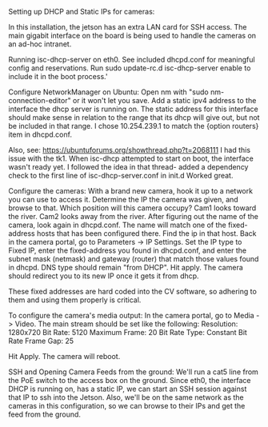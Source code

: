 Setting up DHCP and Static IPs for cameras:

In this installation, the jetson has an extra LAN card for SSH access. The main gigabit interface on the board is being used to handle the cameras on an ad-hoc intranet.

Running isc-dhcp-server on eth0.
See included dhcpd.conf for meaningful config and reservations.
Run sudo update-rc.d isc-dhcp-server enable to include it in the boot process.'

Configure NetworkManager on Ubuntu:
Open nm with "sudo nm-connection-editor" or it won't let you save.
Add a static ipv4 address to the interface the dhcp server is running on.
The static address for this interface should make sense in relation to the range that its dhcp will give out, but not be included in that range.
I chose 10.254.239.1 to match the {option routers} item in dhcpd.conf.

Also, see: https://ubuntuforums.org/showthread.php?t=2068111
I had this issue with the tk1. When isc-dhcp attempted to start on boot, the interface wasn't ready yet.
I followed the idea in that thread- added a dependency check to the first line of isc-dhcp-server.conf in init.d
Worked great.

Configure the cameras:
With a brand new camera, hook it up to a network you can use to access it. Determine the IP the camera was given, and browse to that.
Which position will this camera occupy? Cam1 looks toward the river. Cam2 looks away from the river. After figuring out the name of the camera,
look again in dhcpd.conf. The name will match one of the fixed-address hosts that has been configured there. Find the ip in that host.
Back in the camera portal, go to Parameters -> IP Settings. Set the IP type to Fixed IP, enter the fixed-address you found in dhcpd.conf,
and enter the subnet mask (netmask) and gateway (router) that match those values found in dhcpd. DNS type should remain "from DHCP".
Hit apply. The camera should redirect you to its new IP once it gets it from dhcp.

These fixed addresses are hard coded into the CV software, so adhering to them and using them properly is critical.

To configure the camera's media output:
In the camera portal, go to Media -> Video. The main stream should be set like the following:
Resolution: 1280x720
Bit Rate: 5120
Maximum Frame: 20
Bit Rate Type: Constant Bit Rate
Frame Gap: 25

Hit Apply. The camera will reboot.

SSH and Opening Camera Feeds from the ground:
We'll run a cat5 line from the PoE switch to the access box on the ground.
Since eth0, the interface DHCP is running on, has a static IP, we can start an SSH session against that IP to ssh into the Jetson.
Also, we'll be on the same network as the cameras in this configuration, so we can browse to their IPs and get the feed from the ground.



